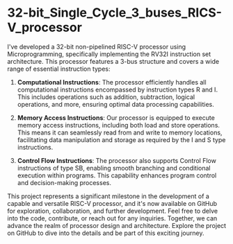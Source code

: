 # 32-bit_Single_Cycle_3_buses_RICS-V_processor
I've developed a 32-bit non-pipelined RISC-V processor using Microprogramming, specifically implementing the RV32I instruction set architecture. This processor features a 3-bus structure and covers a wide range of essential instruction types:

1. **Computational Instructions**: The processor efficiently handles all computational instructions encompassed by instruction types R and I. This includes operations such as addition, subtraction, logical operations, and more, ensuring optimal data processing capabilities.

2. **Memory Access Instructions**: Our processor is equipped to execute memory access instructions, including both load and store operations. This means it can seamlessly read from and write to memory locations, facilitating data manipulation and storage as required by the I and S type instructions.

3. **Control Flow Instructions**: The processor also supports Control Flow instructions of type SB, enabling smooth branching and conditional execution within programs. This capability enhances program control and decision-making processes.

This project represents a significant milestone in the development of a capable and versatile RISC-V processor, and it's now available on GitHub for exploration, collaboration, and further development. Feel free to delve into the code, contribute, or reach out for any inquiries. Together, we can advance the realm of processor design and architecture. Explore the project on GitHub to dive into the details and be part of this exciting journey.
